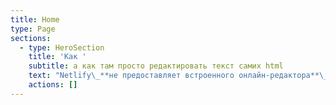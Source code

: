 ```yaml
---
title: Home
type: Page
sections:
  - type: HeroSection
    title: 'Как '
    subtitle: а как там просто редактировать текст самих html
    text: "Netlify\_**не предоставляет встроенного онлайн-редактора**\_для редактирования файлов сайта (например,\_`index.html`) прямо с панели управления. В отличие от некоторых конструкторов сайтов или CMS, Netlify специализируется на автоматизированном деплое ваших файлов из репозитория или при загрузке архива/папки. Вот основные способы изменить текст на deployed-сайте на Netlify:\n\n## 1.\_**Через Git-репозиторий (Рекомендуется)**\n\n1.  **Откройте ваш проект на компьютере.**\n\n2.  **Отредактируйте файл\_`index.html`**\_в любом редакторе (например, VS Code, Sublime, Notepad++).\n\n3.  **Сохраните изменения**.\n\n4.  **Закоммитьте и отправьте их в репозиторий**:\n\n5.  **Netlify автоматически ребилдит и разворачивает обновлённый сайт.**\n\n## 2.\_**Drag & Drop (ручные обновления, если без git)**\n\n1.  Отредактируйте\_`index.html`\_локально.\n\n2.  Перейдите на\_[Netlify Drop](https://app.netlify.com/drop)\_или откройте свой сайт в панели Netlify и выберите \"Deploys\" → \"Upload a deploy\".\n\n3.  Загрузите обновлённую папку (с новым\_`index.html`).\n\n4.  Сайт обновится.\n\n## 3.\_**(Не применяется) Онлайн-редактирование**\n\n*   На данный момент\_**Netlify не позволяет редактировать файлы прямо на сайте**.\n\n*   Можно только управлять файлами через исходный код (git-репозиторий) или перезагружать папки целиком.\n\n## 4.\_**Если нужен реальный онлайн-редактор**\n\n*   Если нужен прямой веб-редактор HTML/контента — попробуйте:\n\n    *   GitHub +\_[GitHub Web Editor (.)](https://github.com/): нажимаете\_`.`\_(точка) в любом репозитории, можно редактировать онлайн и сразу коммитить.\n\n    *   Использовать headless CMS (например,\_[Netlify CMS](https://www.netlifycms.org/)), тогда контент сайта можно редактировать через браузер, а Netlify будет автоматически развертывать обновления.\n"
    actions: []
---
```

